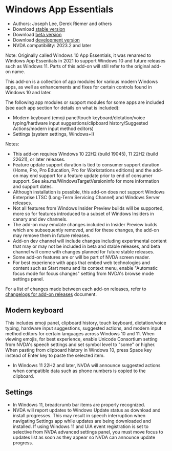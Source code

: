 # Windows App Essentials

* Authors: Joseph Lee, Derek Riemer and others
* Download [stable version][1]
* Download [beta version][2]
* Download [development version][3]
* NVDA compatibility: 2023.2 and later

Note: Originally called Windows 10 App Essentials, it was renamed to Windows App Essentials in 2021 to support Windows 10 and future releases such as Windows 11. Parts of this add-on will still refer to the original add-on name.

This add-on is a collection of app modules for various modern Windows apps, as well as enhancements and fixes for certain controls found in Windows 10 and later.

The following app modules or support modules for some apps are included (see each app section for details on what is included):

* Modern keyboard (emoji panel/touch keyboard/dictation/voice typing/hardware input suggestions/clipboard history/Suggested Actions/modern input method editors)
* Settings (system settings, Windows+I)

Notes:

* This add-on requires Windows 10 22H2 (build 19045), 11 22H2 (build 22621), or later releases.
* Feature update support duration is tied to consumer support duration (Home, Pro, Pro Education, Pro for Workstations editions) and the add-on may end support for a feature update prior to end of consumer support. See aka.ms/WindowsTargetVersioninfo for more information and support dates.
* Although installation is possible, this add-on does not support Windows Enterprise LTSC (Long-Term Servicing Channel) and Windows Server releases.
* Not all features from Windows Insider Preview builds will be supported, more so for features introduced to a subset of Windows Insiders in canary and dev channels.
* The add-on may emulate changes included in Insider Preview builds which are subsequently removed, and for these changes, the add-on may remove them in future releases.
* Add-on dev channel will include changes including experimental content that may or may not be included in beta and stable releases, and beta channel will come with changes planned for future stable releases.
* Some add-on features are or will be part of NVDA screen reader.
* For best experience with apps that embed web technologies and content such as Start menu and its context menu, enable "Automatic focus mode for focus changes" setting from NVDA's browse mode settings panel.

For a list of changes made between each add-on releases, refer to [changelogs for add-on releases][4] document.

## Modern keyboard

This includes emoji panel, clipboard history, touch keyboard, dictation/voice typing, hardware input suggestions, suggested actions, and modern input method editors for certain languages across Windows 10 and 11. When viewing emojis, for best experience, enable Unicode Consortium setting from NVDA's speech settings and set symbol level to "some" or higher. When pasting from clipboard history in Windows 10, press Space key instead of Enter key to paste the selected item.

* In Windows 11 22H2 and later, NVDA will announce suggested actions when compatible data such as phone numbers is copied to the clipboard.

## Settings

* In Windows 11, breadcrumb bar items are properly recognized.
* NVDA will report updates to Windows Update status as download and install progresses. This may result in speech interruption when navigating Settings app while updates are being downloaded and installed. If using Windows 11 and UIA event registration is set to selective from NVDA advanced settings panel, you must move focus to updates list as soon as they appear so NVDA can announce update progress.

[1]: https://www.nvaccess.org/addonStore/legacy?file=wintenApps

[2]: https://www.nvaccess.org/addonStore/legacy?file=wintenApps-beta

[3]: https://www.nvaccess.org/addonStore/legacy?file=wintenApps-dev

[4]: https://github.com/josephsl/wintenapps/wiki/w10changelog
